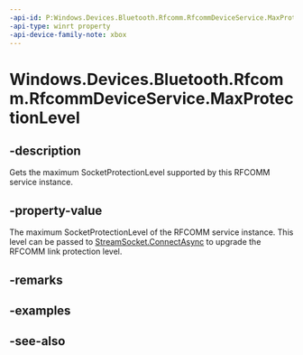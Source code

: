 ```yaml
---
-api-id: P:Windows.Devices.Bluetooth.Rfcomm.RfcommDeviceService.MaxProtectionLevel
-api-type: winrt property
-api-device-family-note: xbox
---
```


<!-- Property syntax
public Windows.Networking.Sockets.SocketProtectionLevel MaxProtectionLevel { get; }
-->

# Windows.Devices.Bluetooth.Rfcomm.RfcommDeviceService.MaxProtectionLevel

## -description
Gets the maximum SocketProtectionLevel supported by this RFCOMM service instance.

## -property-value
The maximum SocketProtectionLevel of the RFCOMM service instance. This level can be passed to [StreamSocket.ConnectAsync](../windows.networking.sockets/streamsocket_connectasync.md) to upgrade the RFCOMM link protection level.

## -remarks

## -examples

## -see-also
